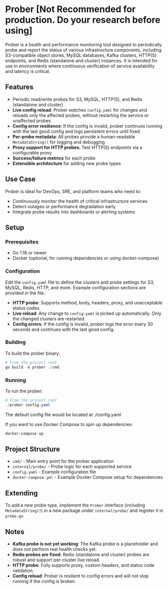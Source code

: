 # Prober [Not Recommended for production. Do your research before using]

Prober is a health and performance monitoring tool designed to periodically probe and report the status of various infrastructure components, including S3-compatible object stores, MySQL databases, Kafka clusters, HTTP(S) endpoints, and Redis (standalone and cluster) instances. It is intended for use in environments where continuous verification of service availability and latency is critical.

## Features
- Periodic read/write probes for S3, MySQL, HTTP(S), and Redis (standalone and cluster)
- **Live config reload**: Prober watches `config.yaml` for changes and reloads only the affected probes, without restarting the service or unaffected probes
- **Config error resilience**: If the config is invalid, prober continues running with the last good config and logs persistent errors until fixed
- **Per-probe metadata**: All probes provide a human-readable `MetadataString()` for logging and debugging
- **Proxy support for HTTP probes**: Test HTTP(S) endpoints via a configurable proxy
- **Success/failure metrics** for each probe
- **Extensible architecture** for adding new probe types

## Use Case
Prober is ideal for DevOps, SRE, and platform teams who need to:
- Continuously monitor the health of critical infrastructure services
- Detect outages or performance degradation early
- Integrate probe results into dashboards or alerting systems

## Setup

### Prerequisites
- Go 1.18 or newer
- Docker (optional, for running dependencies or using docker-compose)

### Configuration
Edit the `config.yaml` file to define the clusters and probe settings for S3, MySQL, Redis, HTTP, and more. Example configuration sections are provided in the file.

- **HTTP probe**: Supports method, body, headers, proxy, and unacceptable status codes.
- **Live reload**: Any change to `config.yaml` is picked up automatically. Only the changed clusters are restarted.
- **Config errors**: If the config is invalid, prober logs the error every 30 seconds and continues with the last good config.

### Building
To build the prober binary:

```powershell
# From the project root
go build -o prober ./cmd
```

### Running
To run the prober:

```powershell
# From the project root
./prober config.yaml
```
The default config file would be located at ./config.yaml

If you want to use Docker Compose to spin up dependencies:

```powershell
docker-compose up
```

## Project Structure
- `cmd/` - Main entry point for the prober application
- `internal/probe/` - Probe logic for each supported service
- `config.yaml` - Example configuration file
- `docker-compose.yml` - Example Docker Compose setup for dependencies

## Extending
To add a new probe type, implement the `Prober` interface (including `MetadataString()`) in a new package under `internal/probe/` and register it in `probe.go`.

## Notes
- **Kafka probe is not yet working**: The Kafka probe is a placeholder and does not perform real health checks yet.
- **Redis probes are fixed**: Redis (standalone and cluster) probes are robust and support per-cluster live reload.
- **HTTP probe**: Fully supports proxy, custom headers, and status code validation.
- **Config reload**: Prober is resilient to config errors and will not stop running if the config is broken.
